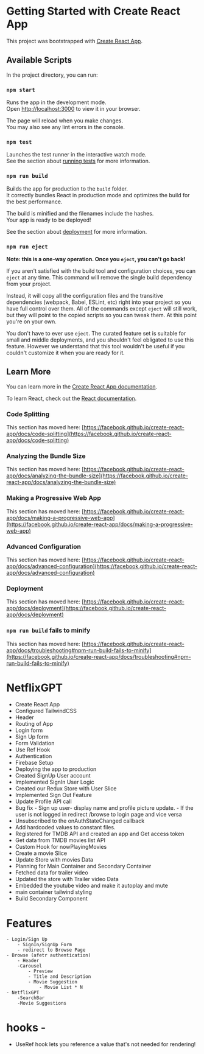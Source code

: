 # Getting Started with Create React App

This project was bootstrapped with [Create React App](https://github.com/facebook/create-react-app).

## Available Scripts

In the project directory, you can run:

### `npm start`

Runs the app in the development mode.\
Open [http://localhost:3000](http://localhost:3000) to view it in your browser.

The page will reload when you make changes.\
You may also see any lint errors in the console.

### `npm test`

Launches the test runner in the interactive watch mode.\
See the section about [running tests](https://facebook.github.io/create-react-app/docs/running-tests) for more information.

### `npm run build`

Builds the app for production to the `build` folder.\
It correctly bundles React in production mode and optimizes the build for the best performance.

The build is minified and the filenames include the hashes.\
Your app is ready to be deployed!

See the section about [deployment](https://facebook.github.io/create-react-app/docs/deployment) for more information.

### `npm run eject`

**Note: this is a one-way operation. Once you `eject`, you can't go back!**

If you aren't satisfied with the build tool and configuration choices, you can `eject` at any time. This command will remove the single build dependency from your project.

Instead, it will copy all the configuration files and the transitive dependencies (webpack, Babel, ESLint, etc) right into your project so you have full control over them. All of the commands except `eject` will still work, but they will point to the copied scripts so you can tweak them. At this point you're on your own.

You don't have to ever use `eject`. The curated feature set is suitable for small and middle deployments, and you shouldn't feel obligated to use this feature. However we understand that this tool wouldn't be useful if you couldn't customize it when you are ready for it.

## Learn More

You can learn more in the [Create React App documentation](https://facebook.github.io/create-react-app/docs/getting-started).

To learn React, check out the [React documentation](https://reactjs.org/).

### Code Splitting

This section has moved here: [https://facebook.github.io/create-react-app/docs/code-splitting](https://facebook.github.io/create-react-app/docs/code-splitting)

### Analyzing the Bundle Size

This section has moved here: [https://facebook.github.io/create-react-app/docs/analyzing-the-bundle-size](https://facebook.github.io/create-react-app/docs/analyzing-the-bundle-size)

### Making a Progressive Web App

This section has moved here: [https://facebook.github.io/create-react-app/docs/making-a-progressive-web-app](https://facebook.github.io/create-react-app/docs/making-a-progressive-web-app)

### Advanced Configuration

This section has moved here: [https://facebook.github.io/create-react-app/docs/advanced-configuration](https://facebook.github.io/create-react-app/docs/advanced-configuration)

### Deployment

This section has moved here: [https://facebook.github.io/create-react-app/docs/deployment](https://facebook.github.io/create-react-app/docs/deployment)

### `npm run build` fails to minify

This section has moved here: [https://facebook.github.io/create-react-app/docs/troubleshooting#npm-run-build-fails-to-minify](https://facebook.github.io/create-react-app/docs/troubleshooting#npm-run-build-fails-to-minify)


# NetflixGPT

- Create React App
- Configured TailwindCSS
- Header
- Routing of App
- Login form
- Sign Up form
- Form Validation
- Use Ref Hook
- Authentication
- Firebase Setup
- Deploying the app to production
- Created SignUp User account
- Implemented SignIn User Logic 
- Created our Redux Store with User Slice
- Implemented Sign Out Feature
- Update Profile API call
- Bug fix - Sign up user- display name and profile picture update.
        - If the user is not logged in redirect /browse to login page and vice versa
- Unsubscribed to the onAuthStateChanged callback
- Add hardcoded values to constant files.
- Registered for TMDB API and created an app and Get access token
- Get data from TMDB movies list API
- Custom Hook for nowPlayingMovies
- Create a movie Slice
- Update Store with movies Data
- Planning for Main Container and Secondary Container
- Fetched data for trailer video
- Updated the store with Trailer video Data
- Embedded the youtube video and make it autoplay and mute
- main container tailwind styling
- Build Secondary Component

# Features
    - Login/Sign Up
        - SignIn/SignUp Form
        - redirect to Browse Page
    - Browse (afetr authentication)
        - Header
        -Carousel
            - Preview
            - Title and Description
            - Movie Suggestion
                - Movie List * N
    - NetflixGPT
        -SearchBar
        -Movie Suggestions


# hooks - 
 - UseRef hook lets you reference a value that's not needed for rendering!



